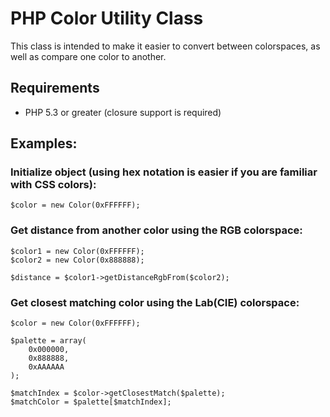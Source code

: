 # PHP Color Utility Class

This class is intended to make it easier to convert between colorspaces,
as well as compare one color to another.

## Requirements
- PHP 5.3 or greater (closure support is required)

## Examples:

### Initialize object (using hex notation is easier if you are familiar with CSS colors):

    $color = new Color(0xFFFFFF);


### Get distance from another color using the RGB colorspace:

    $color1 = new Color(0xFFFFFF);
    $color2 = new Color(0x888888);

    $distance = $color1->getDistanceRgbFrom($color2);

### Get closest matching color using the Lab(CIE) colorspace:

    $color = new Color(0xFFFFFF);

    $palette = array(
        0x000000,
        0x888888,
        0xAAAAAA
    );

    $matchIndex = $color->getClosestMatch($palette);
    $matchColor = $palette[$matchIndex];